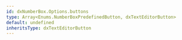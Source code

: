 ```yaml
---
id: dxNumberBox.Options.buttons
type: Array<Enums.NumberBoxPredefinedButton, dxTextEditorButton>
default: undefined
inheritsType: dxTextEditorButton
---
```

